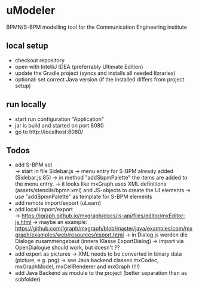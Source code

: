 # uModeler
BPMN/S-BPM modelling tool for the Communication Engineering institute

## local setup

* checkout repository
* open with IntelliJ IDEA (preferrably Ultimate Edition)
* update the Gradle project (syncs and installs all needed libraries)
* optional: set correct Java version (if the installed differs from project setup)

## run locally

* start run configuration "Application"
* jar is build and started on port 8080
* go to http://localhost:8080/ 

## Todos

* add S-BPM set  
 -> start in file Sidebar.js
 -> menu entry for S-BPM already added (Sidebar.js:85)
 -> in method "addSbpmPalette" the items are added to the menu entry.
 -> it looks like mxGraph uses XML definitions (assets/stencils/bpmn.xml) and JS-objects to create the UI elements
 -> use "addBpmnPalette" as template for S-BPM elements
* add remote import/export (uLearn)
* add local import/export  
 -> https://jgraph.github.io/mxgraph/docs/js-api/files/editor/mxEditor-js.html
 -> maybe an example: https://github.com/jgraph/mxgraph/blob/master/java/examples/com/mxgraph/examples/web/resources/export.html
 -> in Dialog.js werden die Dialoge zusammengebaut (innere Klasse ExportDialog)
 -> import via OpenDialogue should work, but doesn't ??
* add export as pictures
 -> XML needs to be converted in binary data (picture, e.g. png) 
 -> see Java backend classes mxCodec, mxGraphModel, mxCellRenderer and mxGraph (!!!)
* add Java Backend as module to the project (better separation than as subfolder)
